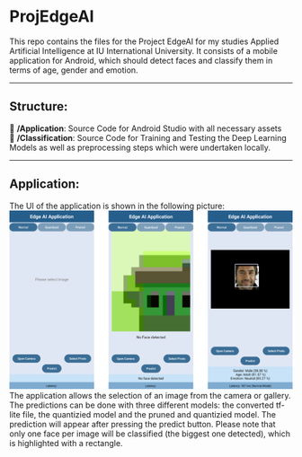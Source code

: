 # ProjEdgeAI
This repo contains the files for the Project EdgeAI for my studies Applied Artificial Intelligence at IU International University. It consists of a mobile application for Android, which should detect faces and classify them in terms of age, gender and emotion.

---

## Structure:
📂 **/Application**: Source Code for Android Studio with all necessary assets<br>
📂 **/Classification**: Source Code for Training and Testing the Deep Learning Models as well as preprocessing steps which were undertaken locally.

---

## Application:

The UI of the application is shown in the following picture:<br>
![UI of the Application](ui.png)
<br>
The application allows the selection of an image from the camera or gallery. The predictions can be done with three different models: the converted tf-lite file, the quantizied model and the pruned and quantizied model. The prediction will appear after pressing the predict button. 
Please note that only one face per image will be classified (the biggest one detected), which is highlighted with a rectangle. 
